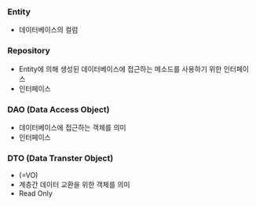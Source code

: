 ### Entity
- 데이터베이스의 컬럼

### Repository
- Entity에 의해 생성된 데이터베이스에 접근하는 메소드를 사용하기 위한 인터페이스
- 인터페이스

### DAO (Data Access Object)
- 데이터베이스에 접근하는 객체를 의미
- 인터페이스

### DTO (Data Transter Object)
- (=VO)
- 계층간 데이터 교환을 위한 객체를 의미
- Read Only

